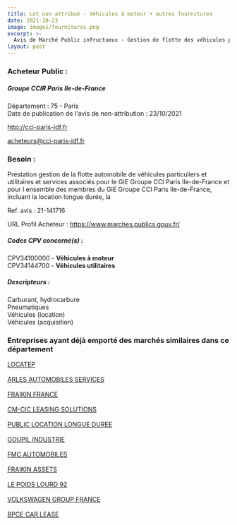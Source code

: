 ```yaml
---
title: Lot non attribué - Véhicules à moteur + autres fournitures
date: 2021-10-23
image: images/fournitures.png
excerpt: >-
  Avis de Marché Public infructueux - Gestion de flotte des véhicules particuliers et utilitaires ainsi que les services associés
layout: post
---
```


### Acheteur Public :
##### Groupe CCIR Paris Ile-de-France
Département : 75 - Paris<br/>
Date de publication de l'avis de non-attribution : 23/10/2021


http://cci-paris-idf.fr

acheteurs@cci-paris-idf.fr


### Besoin :

Prestation gestion de la flotte automobile de véhicules particuliers et utilitaires et services associés pour le GIE Groupe CCI Paris Ile-de-France et pour l ensemble des membres du GIE Groupe CCI Paris Ile-de-France, incluant la location longue durée, la

Ref. avis : 21-141716

URL Profil Acheteur : https://www.marches.publics.gouv.fr/

##### Codes CPV concerné(s) :
CPV34100000 - **Véhicules à moteur** <br/>
CPV34144700 - **Véhicules utilitaires** <br/>

##### Descripteurs :
Carburant, hydrocarbure <br/>
Pneumatiques <br/>
Véhicules (location) <br/>
Véhicules (acquisition) <br/>

### Entreprises ayant déjà emporté des marchés similaires dans ce département
<a href="/entreprise-545/siren-314844242">LOCATEP</a><br/><br/>
<a href="/entreprise-546/siren-324519776">ARLES AUTOMOBILES SERVICES</a><br/><br/>
<a href="/entreprise-549/siren-343862652">FRAIKIN FRANCE</a><br/><br/>
<a href="/entreprise-551/siren-352862346">CM-CIC LEASING SOLUTIONS</a><br/><br/>
<a href="/entreprise-558/siren-420189409">PUBLIC LOCATION LONGUE DUREE</a><br/><br/>
<a href="/entreprise-558/siren-421204041">GOUPIL INDUSTRIE</a><br/><br/>
<a href="/entreprise-559/siren-425127362">FMC AUTOMOBILES</a><br/><br/>
<a href="/entreprise-562/siren-447895954">FRAIKIN ASSETS</a><br/><br/>
<a href="/entreprise-566/siren-493155519">LE POIDS LOURD 92</a><br/><br/>
<a href="/entreprise-580/siren-832277370">VOLKSWAGEN GROUP FRANCE</a><br/><br/>
<a href="/entreprise-582/siren-977150309">BPCE CAR LEASE</a><br/><br/>
